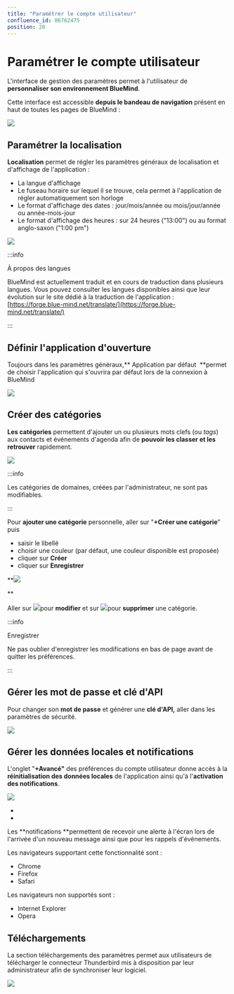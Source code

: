 ```yaml
---
title: "Paramétrer le compte utilisateur"
confluence_id: 86762475
position: 20
---
```

# Paramétrer le compte utilisateur


L'interface de gestion des paramètres permet à l'utilisateur de **personnaliser son environnement BlueMind**.

Cette interface est accessible **depuis le bandeau de navigation** présent en haut de toutes les pages de BlueMind :

![](../attachments/86762475/86764366.png)


## Paramétrer la localisation

**Localisation** permet de régler les paramètres généraux de localisation et d'affichage de l'application :

- La langue d'affichage
- Le fuseau horaire sur lequel il se trouve, cela permet à l'application de régler automatiquement son horloge
- Le format d'affichage des dates : jour/mois/année ou mois/jour/année ou année-mois-jour
- Le format d'affichage des heures : sur 24 heures ("13:00") ou au format anglo-saxon ("1:00 pm")


![](../attachments/86762475/86764365.png)


:::info

À propos des langues

BlueMind est actuellement traduit et en cours de traduction dans plusieurs langues. Vous pouvez consulter les langues disponibles ainsi que leur évolution sur le site dédié à la traduction de l'application : [https://forge.blue-mind.net/translate/](https://forge.blue-mind.net/translate/)

:::


## Définir l'application d'ouverture

Toujours dans les paramètres généraux,** Application par défaut  **permet de choisir l'application qui s'ouvrira par défaut lors de la connexion à BlueMind

![](../attachments/86762475/86764364.png)


## Créer des catégories

**Les catégories** permettent d'ajouter un ou plusieurs mots clefs (ou *tags*) aux contacts et événements d'agenda afin de **pouvoir les classer et les retrouver** rapidement.

![](../attachments/86762475/86764363.png)


:::info

Les catégories de domaines, créées par l'administrateur, ne sont pas modifiables.

:::


Pour **ajouter une catégorie** personnelle, aller sur "**+Créer une catégorie**" puis

- saisir le libellé
- choisir une couleur (par défaut, une couleur disponible est proposée)
- cliquer sur **Créer**
- cliquer sur **Enregistrer**


**![](../attachments/86762475/86764362.png)


**


Aller sur ![](../attachments/86762475/86764359.png)pour **modifier** et sur ![](../attachments/86762475/86764358.png)pour **supprimer** une catégorie.


:::info

Enregistrer

Ne pas oublier d'enregistrer les modifications en bas de page avant de quitter les préférences.

:::

## Gérer les mot de passe et clé d'API

Pour changer son **mot de passe** et générer une **clé d'API,** aller dans les paramètres de sécurité.

![](../attachments/86762475/86764357.png)


## Gérer les données locales et notifications

L'onglet "**+Avancé"** des préférences du compte utilisateur donne accès à la **réinitialisation des données locales** de l'application ainsi qu'à l'**activation des notifications**.

![](../attachments/86762475/86764356.png)

*


*

Les **notifications **permettent de recevoir une alerte à l'écran lors de l'arrivée d'un nouveau message ainsi que pour les rappels d'événements.

Les navigateurs supportant cette fonctionnalité sont :

- Chrome
- Firefox
- Safari


Les navigateurs non supportés sont :

- Internet Explorer
- Opera


## Téléchargements

La section téléchargements des paramètres permet aux utilisateurs de télécharger le connecteur Thunderbird mis à disposition par leur administrateur afin de synchroniser leur logiciel.

![](../attachments/86762475/86764355.png)


